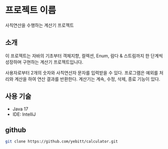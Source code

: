 # 프로젝트 이름

사칙연산을 수행하는 계산기 프로젝트

## 소개
이 프로젝트는 자바의 기초부터 객체지향, 컬렉션, Enum, 람다 & 스트림까지 한 단계씩 성장하며 구현하는 계산기 프로젝트입니다.

사용자로부터 2개의 숫자와 사칙연산자 문자를 입력받을 수 있다.
프로그램은 예외를 처리와 계산을 하여 연산 결과를 반환한다.
계산기는 계속, 수정, 삭제, 종료 기능이 있다.

## 사용 기술
- Java 17
- IDE: IntelliJ

## github
```bash
git clone https://github.com/yebitt/calculator.git
